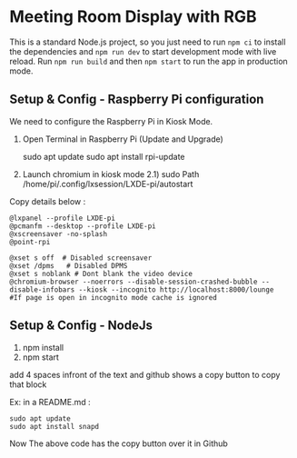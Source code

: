 # Meeting Room Display with RGB

This is a standard Node.js project, so you just need to run `npm ci` to install the dependencies and `npm run dev` to start development mode with live reload. Run `npm run build` and then `npm start` to run the app in production mode.

## Setup & Config - Raspberry Pi configuration

We need to configure the Raspberry Pi in Kiosk Mode. 

1) Open Terminal in Raspberry Pi (Update and Upgrade)

    sudo apt update
    sudo apt install rpi-update

2) Launch chromium in kiosk mode 
2.1)  sudo  Path /home/pi/.config/lxsession/LXDE-pi/autostart

   
Copy details below :   
  
    @lxpanel --profile LXDE-pi
    @pcmanfm --desktop --profile LXDE-pi
    @xscreensaver -no-splash
    @point-rpi

    @xset s off  # Disabled screensaver
    @xset /dpms   # Disabled DPMS 
    @xset s noblank # Dont blank the video device
    @chromium-browser --noerrors --disable-session-crashed-bubble --disable-infobars --kiosk --incognito http://localhost:8000/lounge    #If page is open in incognito mode cache is ignored


## Setup & Config - NodeJs

1) npm install
2) npm start

add 4 spaces infront of the text 
and github shows a copy button to copy that block

Ex: in a README.md :   

    sudo apt update
    sudo apt install snapd
  
Now The above code has the copy button over it in Github  



